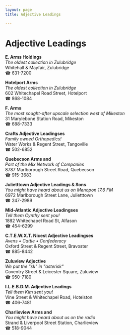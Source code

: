 ```yaml
---
layout: page 
title: Adjective Leadings

---
```



# Adjective Leadings


 **E. Arms Holdings**  
_The oldest collection in Zulubridge_  
Whitehall & Mayfair, Zulubridge  
☎ 631-7200

**Hotelport Arms**  
_The oldest collection in Zulubridge_  
602 Whitechapel Road Street, Hotelport  
☎ 868-1084

**F. Arms**  
_The most sought-after upscale selection west of Mikeston_  
31 Marylebone Station Road, Mikeston  
☎ 688-7333

**Crafts Adjective Leadingses**  
_Family owned Orthopedics!_  
Water Works & Regent Street, Tangoville  
☎ 502-6852

**Quebecson Arms and**  
_Part of the Mix Network of Companies_  
8787 Marlborough Street Road, Quebecson  
☎ 915-3683

**Julietttown Adjective Leadings & Sons**  
_You might have heard about us on Menopon 17.6 FM_  
6972 Marlborough Street Lane, Julietttown  
☎ 247-2989

**Mid-Atlantic Adjective Leadingses**  
_Tell them Cynthy sent you!_  
1882 Whitechapel Road St, Alfason  
☎ 454-6299

**C.T.E.W.X.T. Nicest Adjective Leadingses**  
_Avens • Cattle • Confederacy_  
Oxford Street & Regent Street, Bravoster  
☎ 885-8442

**Zuluview Adjective**  
_We put the "sk" in "asterisk"_  
Coventry Street & Leicester Square, Zuluview  
☎ 950-7180

**I.L.E.B.D.M. Adjective Leadings**  
_Tell them Kim sent you!_  
Vine Street & Whitechapel Road, Hotelston  
☎ 406-7481

**Charlieview Arms and**  
_You might have heard about us on the radio_  
Strand & Liverpool Street Station, Charlieview  
☎ 518-9044

